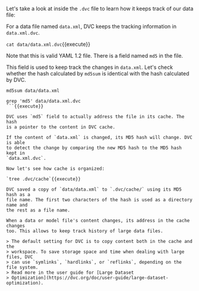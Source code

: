 Let's take a look at inside the `.dvc` file to learn how it keeps track of our
data file: 

For a data file named `data.xml`, DVC keeps the tracking information in
`data.xml.dvc`. 

`cat data/data.xml.dvc`{{execute}}

Note that this is valid YAML 1.2 file. There is a field named `md5` in the
file. 

This field is used to keep track the changes in `data.xml`. Let's check whether
the hash calculated by `md5sum` is identical with the hash calculated by DVC. 

```
md5sum data/data.xml 

grep 'md5' data/data.xml.dvc 
```{{execute}}

DVC uses `md5` field to actually address the file in its cache. The hash
is a pointer to the content in DVC cache. 

If the content of `data.xml` is changed, its MD5 hash will change. DVC is able
to detect the change by comparing the new MD5 hash to the MD5 hash kept in
`data.xml.dvc`.

Now let's see how cache is organized:

`tree .dvc/cache`{{execute}}

DVC saved a copy of `data/data.xml` to `.dvc/cache/` using its MD5 hash as a
file name. The first two characters of the hash is used as a directory name and
the rest as a file name. 

When a data or model file's content changes, its address in the cache changes
too. This allows to keep track history of large data files.

> The default setting for DVC is to copy content both in the cache and the
> workspace. To save storage space and time when dealing with large files, DVC
> can use `symlinks`, `hardlinks`, or `reflinks`, depending on the file system. 
> Read more in the user guide for [Large Dataset
> Optimization](https://dvc.org/doc/user-guide/large-dataset-optimization).
